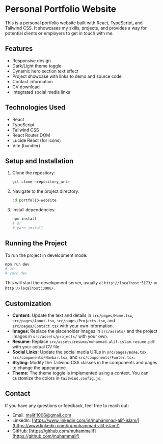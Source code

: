 # Personal Portfolio Website

This is a personal portfolio website built with React, TypeScript, and Tailwind CSS. It showcases my skills, projects, and provides a way for potential clients or employers to get in touch with me.

## Features

*   Responsive design
*   Dark/Light theme toggle
*   Dynamic hero section text effect
*   Project showcase with links to demo and source code
*   Contact information
*   CV download
*   Integrated social media links

## Technologies Used

*   React
*   TypeScript
*   Tailwind CSS
*   React Router DOM
*   Lucide React (for icons)
*   Vite (bundler)

## Setup and Installation

1.  Clone the repository:

    ```bash
    git clone <repository_url>
    ```

2.  Navigate to the project directory:

    ```bash
    cd portfolio-website
    ```

3.  Install dependencies:

    ```bash
    npm install
    # or
    # yarn install
    ```

## Running the Project

To run the project in development mode:

```bash
npm run dev
# or
# yarn dev
```

This will start the development server, usually at `http://localhost:5173/` or `http://localhost:3000/`.

## Customization

*   **Content:** Update the text and details in `src/pages/Home.tsx`, `src/pages/About.tsx`, `src/pages/Projects.tsx`, and `src/pages/Contact.tsx` with your own information.
*   **Images:** Replace the placeholder images in `src/assets/` and the project images in `src/assets/projects/` with your own.
*   **Resume:** Replace `src/assets/resume/muhammad-alif-islam-resume.pdf` with your actual CV file.
*   **Social Links:** Update the social media URLs in `src/pages/Home.tsx`, `src/components/Navbar.tsx`, and `src/components/Footer.tsx`.
*   **Styling:** Modify the Tailwind CSS classes in the components and pages to change the appearance.
*   **Theme:** The theme toggle is implemented using a context. You can customize the colors in `tailwind.config.js`.

## Contact

If you have any questions or feedback, feel free to reach out:

*   Email: malif.1006@gmail.com
*   LinkedIn: [https://www.linkedin.com/in/muhammad-alif-islam/](https://www.linkedin.com/in/muhammad-alif-islam/)
*   GitHub: [https://github.com/muhammalif](https://github.com/muhammalif)
